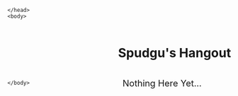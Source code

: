 <!DOCTYPE html>
<html>
    <head>
    <style>h1 {
    position:relative;
    left:250px;
    top:20px;
    }
        p {position:relative;
    left:260px;
    top:40px;
            font-size:20px;
        }
    </style>
        
    </head>
    <body>

  <h1>Spudgu's Hangout</h1>
    <p>Nothing Here Yet...</p>

    </body>
</html>

